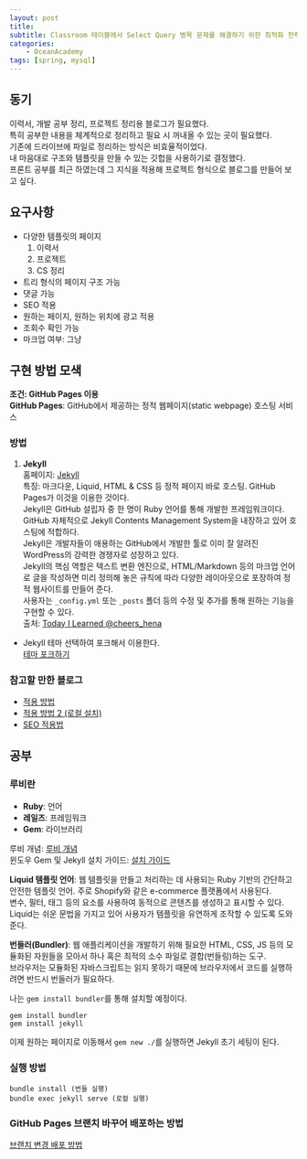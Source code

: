 ```yaml
---
layout: post
title: 
subtitle: Classroom 테이블에서 Select Query 병목 문제를 해결하기 위한 최적화 전략 탐구 (라이브 강의 여부(is_live) 판단 쿼리의 성능 개선 방안)
categories: 
    - OceanAcademy
tags: [spring, mysql]
---
```







## 동기

이력서, 개발 공부 정리, 프로젝트 정리용 블로그가 필요했다.  
특히 공부한 내용을 체계적으로 정리하고 필요 시 꺼내올 수 있는 곳이 필요했다.  
기존에 드라이브에 파일로 정리하는 방식은 비효율적이었다.  
내 마음대로 구조와 템플릿을 만들 수 있는 깃헙을 사용하기로 결정했다.  
프론트 공부를 최근 하였는데 그 지식을 적용해 프로젝트 형식으로 블로그를 만들어 보고 싶다.

## 요구사항

- 다양한 템플릿의 페이지
  1. 이력서
  2. 프로젝트
  3. CS 정리
- 트리 형식의 페이지 구조 가능
- 댓글 가능
- SEO 적용
- 원하는 페이지, 원하는 위치에 광고 적용
- 조회수 확인 가능
- 마크업 여부: 그냥

## 구현 방법 모색

**조건: GitHub Pages 이용**  
**GitHub Pages**: GitHub에서 제공하는 정적 웹페이지(static webpage) 호스팅 서비스

### 방법

1. **Jekyll**  
   홈페이지: [Jekyll](https://jekyllrb-ko.github.io/)  
   특징: 마크다운, Liquid, HTML & CSS 등 정적 페이지 바로 호스팅. GitHub Pages가 이것을 이용한 것이다.  
   Jekyll은 GitHub 설립자 중 한 명이 Ruby 언어를 통해 개발한 프레임워크이다.  
   GitHub 자체적으로 Jekyll Contents Management System을 내장하고 있어 호스팅에 적합하다.  
   Jekyll은 개발자들이 애용하는 GitHub에서 개발한 툴로 이미 잘 알려진 WordPress의 강력한 경쟁자로 성장하고 있다.  
   Jekyll의 핵심 역할은 텍스트 변환 엔진으로, HTML/Markdown 등의 마크업 언어로 글을 작성하면 미리 정의해 놓은 규칙에 따라 다양한 레이아웃으로 포장하여 정적 웹사이트를 만들어 준다.  
   사용자는 `_config.yml` 또는 `_posts` 폴더 등의 수정 및 추가를 통해 원하는 기능을 구현할 수 있다.  
   출처: [Today I Learned @cheers_hena](https://cheershennah.tistory.com/214)

- Jekyll 테마 선택하여 포크해서 이용한다.  
  [테마 포크하기](https://velog.io/@shg4821/%EA%B9%83%ED%97%88%EB%B8%8C-%EB%B8%94%EB%A1%9C%EA%B7%B8-%EB%A7%8C%EB%93%A4%EA%B8%B0-1)

### 참고할 만한 블로그

- [적용 방법](https://supermemi.tistory.com/entry/%EB%82%98%EB%A7%8C%EC%9D%98-github-%EB%B8%94%EB%A1%9C%EA%B7%B8-Jekyll-%EC%9C%BC%EB%A1%9C-%EA%BE%B8%EB%A9%B0-%EB%B3%B4%EC%9E%90-gitHubio)  
- [적용 방법 2 (로컬 설치)](https://supermemi.tistory.com/146)  
- [SEO 적용법](https://deku.posstree.com/ko/jekyll/seo/)

## 공부

### 루비란

- **Ruby**: 언어
- **레일즈**: 프레임워크
- **Gem**: 라이브러리

루비 개념: [루비 개념](https://blog.naver.com/potter777777/220605570577)  
윈도우 Gem 및 Jekyll 설치 가이드: [설치 가이드](https://blog.psangwoo.com/coding/2017/04/02/install-jekyll-on-windows.html)

**Liquid 템플릿 언어**: 웹 템플릿을 만들고 처리하는 데 사용되는 Ruby 기반의 간단하고 안전한 템플릿 언어. 주로 Shopify와 같은 e-commerce 플랫폼에서 사용된다.  
변수, 필터, 태그 등의 요소를 사용하여 동적으로 콘텐츠를 생성하고 표시할 수 있다. Liquid는 쉬운 문법을 가지고 있어 사용자가 템플릿을 유연하게 조작할 수 있도록 도와준다.

**번들러(Bundler)**: 웹 애플리케이션을 개발하기 위해 필요한 HTML, CSS, JS 등의 모듈화된 자원들을 모아서 하나 혹은 최적의 소수 파일로 결합(번들링)하는 도구.  
브라우저는 모듈화된 자바스크립트는 읽지 못하기 때문에 브라우저에서 코드를 실행하려면 반드시 번들러가 필요하다.

나는 `gem install bundler`를 통해 설치할 예정이다.

```
gem install bundler
gem install jekyll
```

이제 원하는 페이지로 이동해서 `gem new ./`를 실행하면 Jekyll 초기 세팅이 된다.

### 실행 방법

```
bundle install (번들 실행)
bundle exec jekyll serve (로컬 실행)
```
### GitHub Pages 브랜치 바꾸어 배포하는 방법

[브랜치 변경 배포 방법](https://data-scientist-techlog.tistory.com/entry/main-branch%EA%B0%80-%EC%95%84%EB%8B%8C-%EB%8B%A4%EB%A5%B8-branch%EB%A5%BC-%EB%B0%94%EB%9D%BC%EB%B3%B4%EB%8F%84%EB%A1%9D-%EC%84%A4%EC%A0%95-githubio-%EB%B8%94%EB%A1%9C%EA%B7%B8%EB%A7%8C%EB%93%A4%EA%B8%B0-3%ED%8E%B8)


